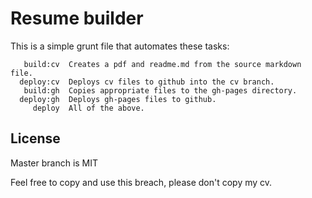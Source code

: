 # Resume builder
This is a simple grunt file that automates these tasks:

       build:cv  Creates a pdf and readme.md from the source markdown file.
      deploy:cv  Deploys cv files to github into the cv branch.
       build:gh  Copies appropriate files to the gh-pages directory.
      deploy:gh  Deploys gh-pages files to github.      
         deploy  All of the above.

## License
Master branch is MIT

Feel free to copy and use this breach, please don't copy my cv.